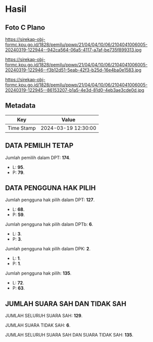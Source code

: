 # Hasil

## Foto C Plano

https://sirekap-obj-formc.kpu.go.id/1828/pemilu/ppwp/21/04/04/10/06/2104041006005-20240319-122944--942ca564-06a5-4117-a7af-be735f899313.jpg

https://sirekap-obj-formc.kpu.go.id/1828/pemilu/ppwp/21/04/04/10/06/2104041006005-20240319-122946--f3b12d51-5eab-42f3-b25d-16e4ba0e1583.jpg

https://sirekap-obj-formc.kpu.go.id/1828/pemilu/ppwp/21/04/04/10/06/2104041006005-20240319-122945--86153207-b1a5-4e3d-81d0-4eb3ae3cde0d.jpg


## Metadata

| Key        | Value               |
| ---------- | ------------------- |
| Time Stamp | 2024-03-19 12:30:00 |


## DATA PEMILIH TETAP

Jumlah pemilih dalam DPT: **174**.
 * L: **95**.
 * P: **79**.

## DATA PENGGUNA HAK PILIH

Jumlah pengguna hak pilih dalam DPT: **127**.
 * L: **68**.
 * P: **59**.

Jumlah pengguna hak pilih dalam DPTb: **6**.
 * L: **3**.
 * P: **3**.

Jumlah pengguna hak pilih dalam DPK: **2**.
 * L: **1**.
 * P: **1**.

Jumlah pengguna hak pilih: **135**.
 * L: **72**.
 * P: **63**.

## JUMLAH SUARA SAH DAN TIDAK SAH

JUMLAH SELURUH SUARA SAH: **129**.

JUMLAH SUARA TIDAK SAH: **6**.

JUMLAH SELURUH SUARA SAH DAN SUARA TIDAK SAH: **135**.


